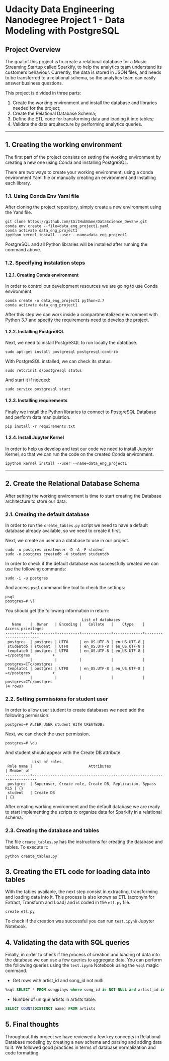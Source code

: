 # Udacity Data Engineering Nanodegree Project 1 - Data Modeling with PostgreSQL

## Project Overview
The goal of this project is to create a relational database for a Music Streaming Startup called Sparkify, to help the analytics team understand its customers behaviour. 
Currently, the data is stored in JSON files, and needs to be transferred to a relational schema, so the analytics team can easily answer business questions. 

This project is divided in three parts:

1) Create the working environment and install the database and libraries needed for the project;
2) Create the Relational Database Schema;
3) Define the ETL code for transforming data and loading it into tables;
4) Validate the data arquitecture by performing analytics queries.

---

## 1. Creating the working environment
The first part of the project consists on setting the working environment by creating a new one using Conda and installing PostgreSQL. 

There are two ways to create your working environment, using a conda environment Yaml file or manually creating an environment and installing each library.

### 1.1. Using Conda Env Yaml file
After cloning the project repository, simply create a new environment using the Yaml file.
```
git clone https://github.com/$GitHubName/DataScience_DevEnv.git
conda env create --file=data_eng_project1.yaml
conda activate data_eng_project1
ipython kernel install --user --name=data_eng_project1
```
PostgreSQL and all Python libraries will be installed after running the command above.

### 1.2. Specifying instalation steps

#### 1.2.1. Creating Conda environment
In order to control our development resources we are going to use Conda environment.
```
conda create -n data_eng_project1 python=3.7
conda activate data_eng_project1
```
After this step we can work inside a compartmentalized environment with Python 3.7 and specify the requirements need to develop the project.

#### 1.2.2. Installing PostgreSQL
Next, we need to install PostgreSQL to run locally the database.
```
sudo apt-get install postgresql postgresql-contrib
```
With PostgreSQL installed, we can check its status.
```
sudo /etc/init.d/postgresql status
```
And start it if needed:
``` 
sudo service postgresql start
```

#### 1.2.3. Installing requirements
Finally we install the Python libraries to connect to PostgreSQL Database and perform data manipulation.
```
pip install -r requirements.txt
```

#### 1.2.4. Install Jupyter Kernel
In order to help us develop and test our code we need to install Jupyter Kernel, so that we can run the code on the created Conda environment.
```
ipython kernel install --user --name=data_eng_project1
```
---
## 2. Create the Relational Database Schema
After setting the working environment is time to start creating the Database architecture to store our data.

### 2.1. Creating the default database

In order to run the `create_tables.py` script we need to have a default database already available, so we need to create it first.

Next, we create an user an a database to use in our project.
```
sudo -u postgres createuser -D -A -P student
sudo -u postgres createdb -O student studentdb
```



In order to check if the default database was successfully created we can use the following commands:

```
sudo -i -u postgres
```

And access `psql` command line tool to check the settings:

```
psql
postgres=# \l
```

 You should get the following information in return:

```
                                  List of databases
   Name    |  Owner   | Encoding |   Collate   |    Ctype    |   Access privileges   
-----------+----------+----------+-------------+-------------+-----------------------
 postgres  | postgres | UTF8     | en_US.UTF-8 | en_US.UTF-8 | 
 studentdb | student  | UTF8     | en_US.UTF-8 | en_US.UTF-8 | 
 template0 | postgres | UTF8     | en_US.UTF-8 | en_US.UTF-8 | =c/postgres          +
           |          |          |             |             | postgres=CTc/postgres
 template1 | postgres | UTF8     | en_US.UTF-8 | en_US.UTF-8 | =c/postgres          +
           |          |          |             |             | postgres=CTc/postgres
(4 rows)

```

### 2.2. Setting permissions for student user

In order to allow user student to create databases we need add the following permission:

```
postgres=# ALTER USER student WITH CREATEDB;
```

Next, we can check the  user permission.

```
postgres=# \du
```

And student should appear with the Create DB attribute.

```
            List of roles
 Role name |                         Attributes                         | Member of 
-----------+------------------------------------------------------------+-----------
 postgres  | Superuser, Create role, Create DB, Replication, Bypass RLS | {}
 student   | Create DB                                                  | {}

```

After creating working environment and the default database we are ready to start implementing the scripts to organize data for Sparkify in a relational schema. 

### 2.3. Creating the database and tables

The file `create_tables.py` has the instructions for creating the database and tables. To execute it:

```
python create_tables.py
```

## 3. Creating the ETL code for loading data into tables

With the tables available, the next step consist in extracting, transforming and loading data into it. This process is also known as ETL (acronym for Extract, Transform and Load) and is coded in the `etl.py` file.

```
create etl.py
```

To check if the creation was successful you can run `test.ipynb` Jupyter Notebook.



## 4. Validating the data with SQL queries

Finally, in order to check if the process of creation and loading of data into the database we can use a few queries to aggregate data. You can perform the following queries using the `test.ipynb` Notebook using the `%sql` magic command.

- Get rows with  artist_id and song_id not null:

```sql
%sql SELECT * FROM songplays where song_id is NOT NULL and artist_id is NOT NULL
```

- Number of unique artists in artists table:

```sql
SELECT COUNT(DISTINCT name) FROM artists
```



## 5. Final thoughts

Throughout this project we have reviewed a few key concepts in Relational Database modeling by creating a new schema and parsing and adding data to it. We followed good practices in terms of database normalization and code formatting.

